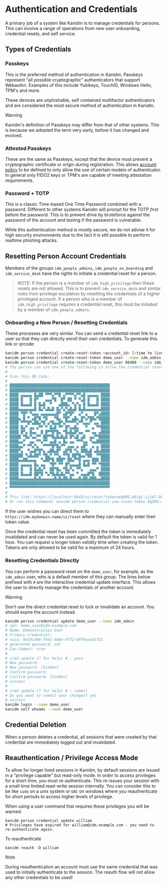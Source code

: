 # Authentication and Credentials

A primary job of a system like Kanidm is to manage credentials for persons. This can involve a range of operations from
new user onboarding, credential resets, and self service.

## Types of Credentials

### Passkeys

This is the preferred method of authentication in Kanidm. Passkeys represent "all possible cryptographic" authenticators
that support Webauthn. Examples of this include Yubikeys, TouchID, Windows Hello, TPM's and more.

These devices are unphishable, self contained multifactor authenticators and are considered the most secure method of
authentication in Kanidm.

> [!WARNING]
>
> Kanidm's definition of Passkeys may differ from that of other systems. This is because we adopted the term very early,
> before it has changed and evolved.

### Attested Passkeys

These are the same as Passkeys, except that the device must present a cryptographic certificate or origin during
registration. This allows [account policy](account_policy.md) to be defined to only allow the use of certain models of
authenticator. In general only FIDO2 keys or TPM's are capable of meeting attestation requirements.

### Password + TOTP

This is a classic Time-based One Time Password combined with a password. Different to other systems Kanidm will prompt
for the TOTP _first_ before the password. This is to prevent drive by bruteforce against the password of the account and
testing if the password is vulnerable.

While this authentication method is mostly secure, we do not advise it for high security environments due to the fact it
is still possible to perform realtime phishing attacks.

## Resetting Person Account Credentials

Members of the groups `idm_people_admins`, `idm_people_on_boarding` and `idm_service_desk` have the rights to initiate a
credential reset for a person.

> NOTE: If the person is a member of `idm_high_privilege` then these resets are not allowed. This is to prevent
> `idm_service_desk` and similar roles from privilege escalation by resetting the credentials of a higher privileged
> account. If a person who is a member of `idm_high_privilege` requires a credential reset, this must be initiated by a
> member of `idm_people_admins`.

### Onboarding a New Person / Resetting Credentials

These processes are very similar. You can send a credential reset link to a user so that they can directly enroll their
own credentials. To generate this link or qrcode:

```bash
kanidm person credential create-reset-token <account_id> [<time to live in seconds>]
kanidm person credential create-reset-token demo_user --name idm_admin
kanidm person credential create-reset-token demo_user 86400 --name idm_admin
# The person can use one of the following to allow the credential reset
#
# Scan this QR Code:
#
# █████████████████████████████████████████████
# █████████████████████████████████████████████
# ████ ▄▄▄▄▄ █▄██ ▀▀▀▄▀▀█ ▄▀▀▀▀▄▀▀▄█ ▄▄▄▄▄ ████
# ████ █   █ █▀   ▄▄▄▀█  █▀ ██ ▀ ▀▄█ █   █ ████
# ████ █▄▄▄█ █ █▄█  ▀   ▄███▄ ▀▄▀▄ █ █▄▄▄█ ████
# ████▄▄▄▄▄▄▄█ █▄▀▄█▄█ █▄▀▄▀▄█▄█ █▄█▄▄▄▄▄▄▄████
# ████ ▀█▀ ▀▄▄▄ ▄▄▄▄▄▄▄█▀ ▄█▀█▀  ▄▀ ▄   █▀▄████
# ████▄ █ ▀ ▄█▀█ ▀█   ▀█▄ ▀█▀ ▄█▄ █▀▄▀██▄▀█████
# ████ ▀▀▀█▀▄██▄▀█ ▄▀█▄▄█▀▄▀▀▀▀▀▄▀▀▄▄▄▀ ▄▄ ████
# ████ █▄▀ ▄▄ ▄▀▀ ▀ █▄█ ▀▀ █▀▄▄█▄   ▀  ▄ ▀▀████
# ████ █▀▄ █▄▄  █ █▀▀█▀█▄ ▀█▄█▄█▀▄▄ ▀▀ ▄▄ ▄████
# █████ ▀█▄▀▄▄▀▀ ██▀▀█▄█▄█▄█ █▀▄█ ▄█  ▄▄▀▀█████
# ████▄▄▀  ▄▄ ▀▀▄▀▀ ▄▄█ ▄ █▄ ▄▄ ▀▀▀▄▄ ▀▄▄██████
# ████▄▄▀ ▀▀▄▀▄  ▀▀▀▀█▀█▄▀▀ ▄▄▄ ▄ ▄█▀  ▄ ▄ ████
# ████▀▄  ▀▄▄█▀█▀▄ ▄██▄█▀ ▄█▀█ ▀▄ ███▄█ ▄█▄████
# ██████ ▀▄█▄██▀ ▀█▄▀ ▀▀▄ ▀▀█ ██▀█▄▄▀██  ▀▀████
# ████▄▄██▄▄▄▄  ▀▄██▀█ ███▀ ██▄▀▀█ ▄▄▄ ███ ████
# ████ ▄▄▄▄▄ █▄ ▄▄  ▀█▀ ▀▀ █▀▄▄▄▄█ █▄█ ▀▀ ▀████
# ████ █   █ █▄█▄▀  ██▀█▄ ▀█▄▀▄ ▀▀▄   ▄▄▄▀ ████
# ████ █▄▄▄█ ██▀█ ▀▄▀█▄█▄█▄▀▀▄▄ ▀ ▄▄▄█▀█  █████
# ████▄▄▄▄▄▄▄█▄█▄▄▄▄▄▄█▄█▄██▄█▄▄▄█▄██▄███▄▄████
# █████████████████████████████████████████████
# ▀▀▀▀▀▀▀▀▀▀▀▀▀▀▀▀▀▀▀▀▀▀▀▀▀▀▀▀▀▀▀▀▀▀▀▀▀▀▀▀▀▀▀▀▀
#
# This link: https://localhost:8443/ui/reset?token=8qDRG-AE1qC-zjjAT-0Fkd6
# Or run this command: kanidm person credential use-reset-token 8qDRG-AE1qC-zjjAT-0Fkd6
```

If the user wishes you can direct them to `https://idm.mydomain.name/ui/reset` where they can manually enter their token
value.

Once the credential reset has been committed the token is immediately invalidated and can never be used again. By
default the token is valid for 1 hour. You can request a longer token validity time when creating the token. Tokens are
only allowed to be valid for a maximum of 24 hours.

### Resetting Credentials Directly

You can perform a password reset on the `demo_user`, for example, as the `idm_admin` user, who is a default member of
this group. The lines below prefixed with `#` are the interactive credential update interface. This allows the user to
directly manage the credentials of another account.

> [!WARNING]
>
> Don't use the direct credential reset to lock or invalidate an account. You should expire the account instead.

```bash
kanidm person credential update demo_user --name idm_admin
# spn: demo_user@idm.example.com
# Name: Demonstration User
# Primary Credential:
# uuid: 0e19cd08-f943-489e-8ff2-69f9eacb1f31
# generated password: set
# Can Commit: true
#
# cred update (? for help) # : pass
# New password:
# New password: [hidden]
# Confirm password:
# Confirm password: [hidden]
# success
#
# cred update (? for help) # : commit
# Do you want to commit your changes? yes
# success
kanidm login --name demo_user
kanidm self whoami --name demo_user
```

## Credential Deletion

When a person deletes a credential, all sessions that were created by that credential are immediately logged out and
invalidated.

## Reauthentication / Privilege Access Mode

To allow for longer lived sessions in Kanidm, by default sessions are issued in a "privilege capable" but read-only
mode. In order to access privileges for a short time, you must re-authenticate. This re-issues your session with a small
time limited read-write session internally. You can consider this to be like `sudo` on a unix system or `UAC` on windows
where you reauthenticate for short periods to access higher levels of privilege.

When using a user command that requires these privileges you will be warned:

```shell
kanidm person credential update william
# Privileges have expired for william@idm.example.com - you need to re-authenticate again.
```

To reauthenticate

```shell
kanidm reauth -D william
```

> [!NOTE]
>
> During reauthentication an account must use the same credential that was used to initially authenticate to the
> session. The reauth flow will not allow any other credentials to be used!
